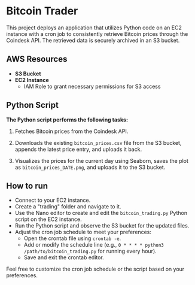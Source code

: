 # Bitcoin Trader

This project deploys an application that utilizes Python code on an EC2 instance with a cron job to consistently retrieve Bitcoin prices through the Coindesk API. The retrieved data is securely archived in an S3 bucket.

## AWS Resources

- **S3 Bucket**
- **EC2 Instance**
  - IAM Role to grant necessary permissions for S3 access

## Python Script

**The Python script performs the following tasks:**

1. Fetches Bitcoin prices from the Coindesk API.

2. Downloads the existing `bitcoin_prices.csv` file from the S3 bucket, appends the latest price entry, and uploads it back.

3. Visualizes the prices for the current day using Seaborn, saves the plot as `bitcoin_prices_DATE.png`, and uploads it to the S3 bucket.

## How to run

- Connect to your EC2 instance.
- Create a "trading" folder and navigate to it.
- Use the Nano editor to create and edit the `bitcoin_trading.py` Python script on the EC2 instance.
- Run the Python script and observe the S3 bucket for the updated files.
- Adjust the cron job schedule to meet your preferences:
  - Open the crontab file using `crontab -e`.
  - Add or modify the schedule line (e.g., `0 * * * * python3 /path/to/bitcoin_trading.py` for running every hour).
  - Save and exit the crontab editor.

Feel free to customize the cron job schedule or the script based on your preferences.
